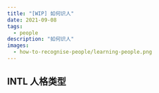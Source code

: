 ```yaml
---
title: "[WIP] 如何识人"
date: 2021-09-08
tags:
  - people
description: "如何识人"
images:
  - how-to-recognise-people/learning-people.png
---
```


## INTL 人格类型

